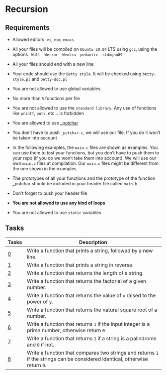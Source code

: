 # Recursion

## Requirements

* Allowed editors: `vi`, `vim`, `emacs`

* All your files will be compiled on `Ubuntu 20.04` LTS using `gcc`, using the options `-Wall -Werror -Wextra -pedantic -std=gnu89`

* All your files should end with a new line

* Your code should use the `Betty style`. It will be checked using `betty-style.pl` and `betty-doc.pl`

* You are not allowed to use global variables

* No more than `5` functions per file

* You are not allowed to use the `standard library`. Any use of functions like `printf`, `puts`, etc… is forbidden

* You are allowed to use [_putchar](https://github.com/holbertonschool/_putchar.c/blob/master/_putchar.c)

* You don’t have to push `_putchar.c`, we will use our file. If you do it won’t be taken into account

* In the following examples, the `main.c` files are shown as examples. You can use them to test your functions, but you don’t have to push them to your repo (if you do we won’t take them into account). We will use our own `main.c` files at compilation. Our `main.c` files might be different from the one shown in the examples

* The prototypes of all your functions and the prototype of the function _putchar should be included in your header file called `main.h`

* Don’t forget to push your header file
* **You are not allowed to use any kind of loops**
* You are not allowed to use `static` variables

## Tasks

| Tasks | Description |
| ---| --- |
| [0](/0x08-recursion/0-puts_recursion.c) | Write a function that prints a string, followed by a new line. |
| [1](/0x08-recursion/1-print_rev_recursion.c) | Write a function that prints a string in reverse. |
| [2](/0x08-recursion/2-strlen_recursion.c) | Write a function that returns the length of a string. |
| [3](/0x08-recursion/3-factorial.c) | Write a function that returns the factorial of a given number. |
| [4](/0x08-recursion/4-pow_recursion.c) | Write a function that returns the value of `x` raised to the power of `y`. |
| [5](/0x08-recursion/5-sqrt_recursion.c) | Write a function that returns the natural square root of a number. |
| [6](/0x08-recursion/6-is_prime_number.c) | Write a function that returns `1` if the input integer is a prime number, otherwise return `0` |
| [7](/0x08-recursion/100-is_palindrome.c) | Write a function that returns `1` if a string is a palindrome and `0` if not. |
| [8](/0x08-recursion/101-wildcmp.c) | Write a function that compares two strings and returns `1` if the strings can be considered identical, otherwise return `0`.|
